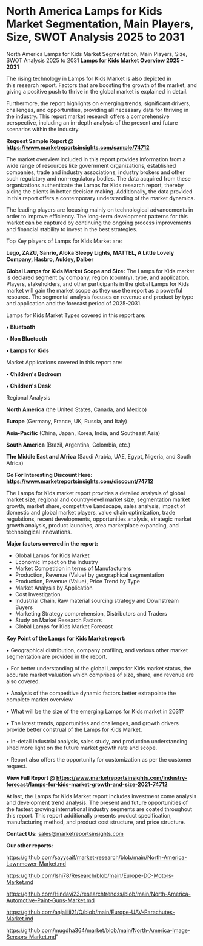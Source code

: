 # North America Lamps for Kids Market Segmentation, Main Players, Size, SWOT Analysis 2025 to 2031
North America Lamps for Kids Market Segmentation, Main Players, Size, SWOT Analysis 2025 to 2031
<Strong> Lamps for Kids Market Overview 2025 - 2031</strong>

The rising technology in Lamps for Kids Market is also depicted in this research report. Factors that are boosting the growth of the market, and giving a positive push to thrive in the global market is explained in detail.

Furthermore, the report highlights on emerging trends, significant drivers, challenges, and opportunities, providing all necessary data for thriving in the industry. This report market research offers a comprehensive perspective, including an in-depth analysis of the present and future scenarios within the industry.

<strong>Request Sample Report @ <a href=https://www.marketreportsinsights.com/sample/74712>https://www.marketreportsinsights.com/sample/74712</a></strong>

The market overview included in this report provides information from a wide range of resources like government organizations, established companies, trade and industry associations, industry brokers and other such regulatory and non-regulatory bodies. The data acquired from these organizations authenticate the Lamps for Kids research report, thereby aiding the clients in better decision making. Additionally, the data provided in this report offers a contemporary understanding of the market dynamics.

The leading players are focusing mainly on technological advancements in order to improve efficiency. The long-term development patterns for this market can be captured by continuing the ongoing process improvements and financial stability to invest in the best strategies.

Top Key players of Lamps for Kids Market are:

<strong>Lego, ZAZU, Sanrio, Aloka Sleepy Lights, MATTEL, A Little Lovely Company, Hasbro, Auldey, Dalber</strong>

<strong><b>Global Lamps for Kids Market Scope and Size:</b></strong>
The Lamps for Kids market is declared segment by company, region (country), type, and application. Players, stakeholders, and other participants in the global Lamps for Kids market will gain the market scope as they use the report as a powerful resource. The segmental analysis focuses on revenue and product by type and application and the forecast period of 2025-2031.

Lamps for Kids Market Types covered in this report are:

<strong>• Bluetooth

• Non Bluetooth

• Lamps for Kids</strong>

Market Applications covered in this report are:

<strong>• Children&#39;s Bedroom

• Children&#39;s Desk</strong> 

Regional Analysis

<strong>North America</strong> (the United States, Canada, and Mexico)

<strong>Europe</strong> (Germany, France, UK, Russia, and Italy)

<strong>Asia-Pacific</strong> (China, Japan, Korea, India, and Southeast Asia)

<strong>South America</strong> (Brazil, Argentina, Colombia, etc.)

<strong>The Middle East and Africa</strong> (Saudi Arabia, UAE, Egypt, Nigeria, and South Africa)

<strong>Go For Interesting Discount Here: <a href=https://www.marketreportsinsights.com/discount/74712>https://www.marketreportsinsights.com/discount/74712</a></strong>

The Lamps for Kids market report provides a detailed analysis of global market size, regional and country-level market size, segmentation market growth, market share, competitive Landscape, sales analysis, impact of domestic and global market players, value chain optimization, trade regulations, recent developments, opportunities analysis, strategic market growth analysis, product launches, area marketplace expanding, and technological innovations.

<strong><b>Major factors covered in the report:</b></strong>
<ul>
  <li>Global Lamps for Kids Market </li>
  <li>Economic Impact on the Industry</li>
  <li>Market Competition in terms of Manufacturers</li>
  <li>Production, Revenue (Value) by geographical segmentation</li>
  <li>Production, Revenue (Value), Price Trend by Type</li>
  <li>Market Analysis by Application</li>
  <li>Cost Investigation</li>
  <li>Industrial Chain, Raw material sourcing strategy and Downstream Buyers</li>
  <li>Marketing Strategy comprehension, Distributors and Traders</li>
  <li>Study on Market Research Factors</li>
  <li>Global Lamps for Kids Market Forecast</li>
</ul>

<strong><b>Key Point of the Lamps for Kids Market report:</b></strong>

• Geographical distribution, company profiling, and various other market segmentation are provided in the report.

• For better understanding of the global Lamps for Kids market status, the accurate market valuation which comprises of size, share, and revenue are also covered.

• Analysis of the competitive dynamic factors better extrapolate the complete market overview

• What will be the size of the emerging Lamps for Kids market in 2031?

• The latest trends, opportunities and challenges, and growth drivers provide better construal of the Lamps for Kids Market.

• In-detail industrial analysis, sales study, and production understanding shed more light on the future market growth rate and scope.

• Report also offers the opportunity for customization as per the customer request.

<strong><b>View Full Report @ <a href=https://www.marketreportsinsights.com/industry-forecast/lamps-for-kids-market-growth-and-size-2021-74712>https://www.marketreportsinsights.com/industry-forecast/lamps-for-kids-market-growth-and-size-2021-74712</a></b></strong>


At last, the Lamps for Kids Market report includes investment come analysis and development trend analysis. The present and future opportunities of the fastest growing international industry segments are coated throughout this report. This report additionally presents product specification, manufacturing method, and product cost structure, and price structure.

<strong>Contact Us:</strong>
sales@marketreportsinsights.com

<strong>Our other reports:</strong>

<a href=https://github.com/sayysaif/market-research/blob/main/North-America-Lawnmower-Market.md>https://github.com/sayysaif/market-research/blob/main/North-America-Lawnmower-Market.md</a>

<a href=https://github.com/Ishi78/Research/blob/main/Europe-DC-Motors-Market.md>https://github.com/Ishi78/Research/blob/main/Europe-DC-Motors-Market.md</a>

<a href=https://github.com/Hindavi23/researchtrendss/blob/main/North-America-Automotive-Paint-Guns-Market.md>https://github.com/Hindavi23/researchtrendss/blob/main/North-America-Automotive-Paint-Guns-Market.md</a>

<a href=https://github.com/anjaliiii21/Q/blob/main/Europe-UAV-Parachutes-Market.md>https://github.com/anjaliiii21/Q/blob/main/Europe-UAV-Parachutes-Market.md</a>

<a href=https://github.com/mugdha364/market/blob/main/North-America-Image-Sensors-Market.md>https://github.com/mugdha364/market/blob/main/North-America-Image-Sensors-Market.md</a>"
